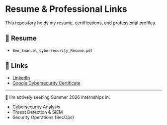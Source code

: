 # Resume & Professional Links

This repository holds my resume, certifications, and professional profiles.

## 📄 Resume
- `Ben_Emanuel_Cybersecurity_Resume.pdf`

## 🔗 Links
- [LinkedIn](https://www.linkedin.com/in/emanuel05)
- [Google Cybersecurity Certificate](Screenshot/Googlesybersecurity.pdf)

---

🎯 I’m actively seeking Summer 2026 internships in:
- Cybersecurity Analysis  
- Threat Detection & SIEM  
- Security Operations (SecOps)
